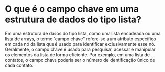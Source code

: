 # O que é o campo chave em uma estrutura de dados do tipo lista?

Em uma estrutura de dados do tipo lista, como uma lista encadeada ou uma lista de arrays, o termo "campo chave" refere-se a um atributo específico em cada nó da lista que é usado para identificar exclusivamente esse nó. Geralmente, o campo chave é usado para pesquisar, acessar e manipular os elementos da lista de forma eficiente. Por exemplo, em uma lista de contatos, o campo chave poderia ser o número de identificação único de cada contato.
